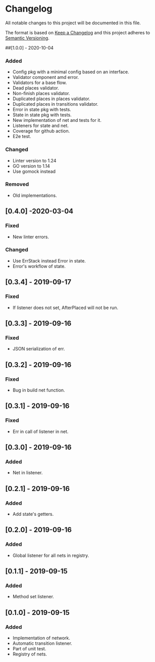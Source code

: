 # Changelog
All notable changes to this project will be documented in this file.

The format is based on [Keep a Changelog](http://keepachangelog.com/en/1.0.0/)
and this project adheres to [Semantic Versioning](http://semver.org/spec/v2.0.0.html).

##[1.0.0] - 2020-10-04
### Added
- Config pkg with a minimal config based on an interface.
- Validator component amd error.
- Validators for a base flow.
- Dead places validator.
- Non-finish places validator.
- Duplicated places in places validator.
- Duplicated places in transitions validator.
- Error in state pkg with tests.
- State in state pkg with tests.
- New implementation of net and tests for it.
- Listeners for state and net.
- Coverage for github action.
- E2e test.
### Changed
- Linter version to 1.24
- GO version to 1.14
- Use gomock instead 
### Removed
- Old implementations.

## [0.4.0] -2020-03-04
### Fixed
- New linter errors.
### Changed
- Use ErrStack instead Error in state.
- Error's workflow of state.

## [0.3.4] - 2019-09-17
### Fixed
- If listener does not set, AfterPlaced will not be run.

## [0.3.3] - 2019-09-16
### Fixed
- JSON serialization of err.

## [0.3.2] - 2019-09-16
### Fixed
- Bug in build net function.

## [0.3.1] - 2019-09-16
### Fixed
- Err in call of listener in net.

## [0.3.0] - 2019-09-16
### Added
- Net in listener.

## [0.2.1] - 2019-09-16
### Added
- Add state's getters.

## [0.2.0] - 2019-09-16
### Added
- Global listener for all nets in registry.

## [0.1.1] - 2019-09-15
### Added
- Method set listener.

## [0.1.0] - 2019-09-15
### Added
- Implementation of network.
- Automatic transition listener.
- Part of unit test.
- Registry of nets.
